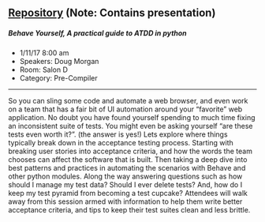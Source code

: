 
[Repository](https://github.com/dmorgan3405/practical-atdd) (Note: Contains presentation)
---
##### Behave Yourself, A practical guide to ATDD in python
* 1/11/17 8:00 am
* Speakers: Doug Morgan
* Room: Salon D
* Category: Pre-Compiler
---

So you can sling some code and automate a web browser, and even work on a team that has a fair bit of UI automation around your “favorite” web application. No doubt you have found yourself spending to much time fixing an inconsistent suite of tests. You might even be asking yourself “are these tests even worth it?”. (the answer is yes!) Lets explore where things typically break down in the acceptance testing process. Starting with breaking user stories into acceptance criteria, and how the words the team chooses can affect the software that is built. Then taking a deep dive into best patterns and practices in automating the scenarios with Behave and other python modules. Along the way answering questions such as how should I manage my test data? Should I ever delete tests? And, how do I keep my test pyramid from becoming a test cupcake? Attendees will walk away from this session armed with information to help them write better acceptance criteria, and tips to keep their test suites clean and less brittle.
